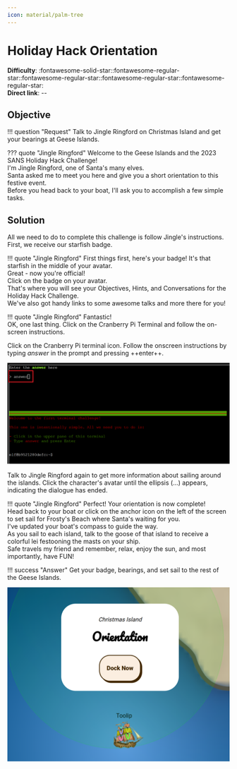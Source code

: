 ```yaml
---
icon: material/palm-tree
---
```


# Holiday Hack Orientation

**Difficulty**: :fontawesome-solid-star::fontawesome-regular-star::fontawesome-regular-star::fontawesome-regular-star::fontawesome-regular-star:<br/>
**Direct link**: --

## Objective

!!! question "Request"
    Talk to Jingle Ringford on Christmas Island and get your bearings at Geese Islands.

??? quote "Jingle Ringford"
    Welcome to the Geese Islands and the 2023 SANS Holiday Hack Challenge!<br/>
    I'm Jingle Ringford, one of Santa's many elves.<br/> 
    Santa asked me to meet you here and give you a short orientation to this festive event.<br/>
    Before you head back to your boat, I'll ask you to accomplish a few simple tasks.<br/>


## Solution

All we need to do to complete this challenge is follow Jingle's instructions. First, we receive our starfish badge.

!!! quote "Jingle Ringford"
    First things first, here's your badge! It's that starfish in the middle of your avatar.<br/>
    Great - now you're official!<br/>
    Click on the badge on your avatar.<br/>
    That's where you will see your Objectives, Hints, and Conversations for the Holiday Hack Challenge.<br/>
    We've also got handy links to some awesome talks and more there for you!

!!! quote "Jingle Ringford"
    Fantastic!<br/>
    OK, one last thing. Click on the Cranberry Pi Terminal and follow the on-screen instructions.

Click on the Cranberry Pi terminal icon. Follow the onscreen instructions by typing *answer* in the prompt and pressing ++enter++.

![Terminal output](../img/objectives/o1/o1terminaloutput.png)

Talk to Jingle Ringford again to get more information about sailing around the islands. Click the character's avatar until the ellipsis (...) appears, indicating the dialogue has ended.

!!! quote "Jingle Ringford"
    Perfect! Your orientation is now complete!<br/>
    Head back to your boat or click on the anchor icon on the left of the screen to set sail for Frosty's Beach where Santa's waiting  for you.<br/>
    I've updated your boat's compass to guide the way.<br/>
    As you sail to each island, talk to the goose of that island to receive a colorful lei festooning the masts on your ship.<br/>
    Safe travels my friend and remember, relax, enjoy the sun, and most importantly, have FUN!

!!! success "Answer"
    Get your badge, bearings, and set sail to the rest of the Geese Islands.

![OrientationDock](../img/objectives/o1/orientationship.png)